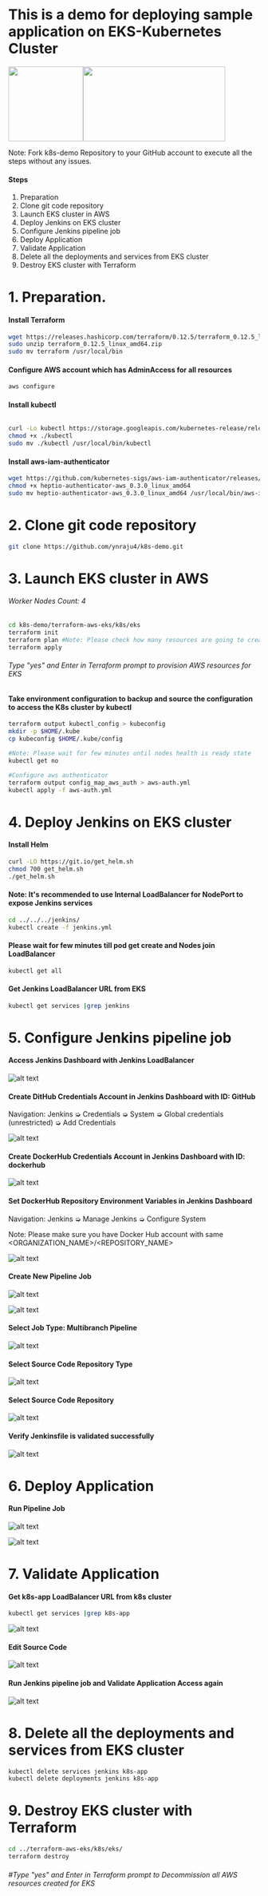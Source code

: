 
# This is a demo for deploying sample application on EKS-Kubernetes Cluster

<img src="https://github.com/ynraju4/Readme_Images/blob/master/og-image-8b3e4f7d%20(1).png" width="150" height="150"><img src="https://github.com/ynraju4/Readme_Images/blob/master/eks-orig.jpg" width="285" height="150">

Note: Fork k8s-demo Repository to your GitHub account to execute all the steps without any issues.

#### Steps
1. Preparation
2. Clone git code repository
3. Launch EKS cluster in AWS
4. Deploy Jenkins on EKS cluster
5. Configure Jenkins pipeline job
6. Deploy Application
7. Validate Application
8. Delete all the deployments and services from EKS cluster
9. Destroy EKS cluster with Terraform 

#   1. Preparation.

#### Install Terraform

```bash
wget https://releases.hashicorp.com/terraform/0.12.5/terraform_0.12.5_linux_amd64.zip
sudo unzip terraform_0.12.5_linux_amd64.zip
sudo mv terraform /usr/local/bin
```

#### Configure AWS account which has AdminAccess for all resources

```bash
aws configure
```

#### Install kubectl 

```bash

curl -Lo kubectl https://storage.googleapis.com/kubernetes-release/release/$(curl -s https://storage.googleapis.com/kubernetes-release/release/stable.txt)/bin/linux/amd64/kubectl
chmod +x ./kubectl
sudo mv ./kubectl /usr/local/bin/kubectl
```

#### Install aws-iam-authenticator

```bash
wget https://github.com/kubernetes-sigs/aws-iam-authenticator/releases/download/v0.3.0/heptio-authenticator-aws_0.3.0_linux_amd64
chmod +x heptio-authenticator-aws_0.3.0_linux_amd64
sudo mv heptio-authenticator-aws_0.3.0_linux_amd64 /usr/local/bin/aws-iam-authenticator
```

# 2. Clone git code repository

```bash
git clone https://github.com/ynraju4/k8s-demo.git
```

# 3. Launch EKS cluster in AWS
###### Worker Nodes Count: 4

```bash
cd k8s-demo/terraform-aws-eks/k8s/eks
terraform init
terraform plan #Note: Please check how many resources are going to create on AWS for EKS
terraform apply 
```

###### Type "yes" and Enter in Terraform prompt to provision AWS resources for EKS

#### Take environment configuration to backup and source the configuration to access the K8s cluster by kubectl 

```bash
terraform output kubectl_config > kubeconfig
mkdir -p $HOME/.kube
cp kubeconfig $HOME/.kube/config

#Note: Please wait for few minutes until nodes health is ready state
kubectl get no

#Configure aws authenticator
terraform output config_map_aws_auth > aws-auth.yml
kubectl apply -f aws-auth.yml
```

# 4. Deploy Jenkins on EKS cluster

#### Install Helm

```bash
curl -LO https://git.io/get_helm.sh
chmod 700 get_helm.sh
./get_helm.sh
```

#### Note: It's recommended to use Internal LoadBalancer for NodePort to expose Jenkins services

```bash
cd ../../../jenkins/
kubectl create -f jenkins.yml
```

#### Please wait for few minutes till pod get create and Nodes join LoadBalancer

```bash
kubectl get all
```

#### Get Jenkins LoadBalancer URL from EKS

```bash
kubectl get services |grep jenkins
```

# 5. Configure Jenkins pipeline job

#### Access Jenkins Dashboard with Jenkins LoadBalancer

![alt text](https://github.com/ynraju4/Readme_Images/blob/master/Jenkins_Home_Page.PNG)

#### Create DitHub Credentials Account in Jenkins Dashboard with ID: GitHub

Navigation: Jenkins ➭ Credentials ➭ System ➭ Global credentials (unrestricted) ➭ Add Credentials
 
![alt text](https://github.com/ynraju4/Readme_Images/blob/master/GitHub.PNG)
 
#### Create DockerHub Credentials Account in Jenkins Dashboard with ID: dockerhub
 
![alt text](https://github.com/ynraju4/Readme_Images/blob/master/dockerhub.PNG)
 
#### Set DockerHub Repository Environment Variables in Jenkins Dashboard

Navigation: Jenkins ➭ Manage Jenkins ➭ Configure System

Note: Please make sure you have Docker Hub account with same <ORGANIZATION_NAME>/<REPOSITORY_NAME>

![alt text](https://github.com/ynraju4/Readme_Images/blob/master/Environment_Variables.PNG)

#### Create New Pipeline Job
 
![alt text](https://github.com/ynraju4/Readme_Images/blob/master/Create%20New%20job.PNG)

![alt text](https://github.com/ynraju4/Readme_Images/blob/master/Job%20Name.PNG)
 
#### Select Job Type: Multibranch Pipeline
 
![alt text](https://github.com/ynraju4/Readme_Images/blob/master/Job%20Type.PNG)
 
#### Select Source Code Repository Type
 
![alt text](https://github.com/ynraju4/Readme_Images/blob/master/add%20source.PNG)
 
#### Select Source Code Repository
 
![alt text](https://github.com/ynraju4/Readme_Images/blob/master/Git%20Soruce.PNG)
 
#### Verify Jenkinsfile is validated successfully
 
![alt text](https://github.com/ynraju4/Readme_Images/blob/master/Jenkinsfilescan.PNG)

# 6. Deploy Application

#### Run Pipeline Job
 
![alt text](https://github.com/ynraju4/Readme_Images/blob/master/Run%20Job.PNG)
 
![alt text](https://github.com/ynraju4/Readme_Images/blob/master/Pipeline%20Log.PNG)
 
# 7. Validate Application

#### Get k8s-app LoadBalancer URL from k8s cluster

```bash
kubectl get services |grep k8s-app
```
 
![alt text](https://github.com/ynraju4/Readme_Images/blob/master/DryRUN%20No.1.PNG)
 
#### Edit Source Code
 
![alt text](https://github.com/ynraju4/Readme_Images/blob/master/edit_index.PNG)
 
#### Run Jenkins pipeline job and Validate Application Access again
 
![alt text](https://github.com/ynraju4/Readme_Images/blob/master/DryRUN%20No.2.PNG)
 
# 8. Delete all the deployments and services from EKS cluster

```bash
kubectl delete services jenkins k8s-app
kubectl delete deployments jenkins k8s-app
```

# 9. Destroy EKS cluster with Terraform 

```bash
cd ../terraform-aws-eks/k8s/eks/
terraform destroy 
```

###### #Type "yes" and Enter in Terraform prompt to Decommission all AWS resources created for EKS



